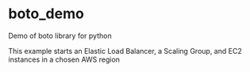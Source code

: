 boto_demo
=========

Demo of boto library for python

This example starts an Elastic Load Balancer, a Scaling Group, and EC2 instances in a chosen AWS region
